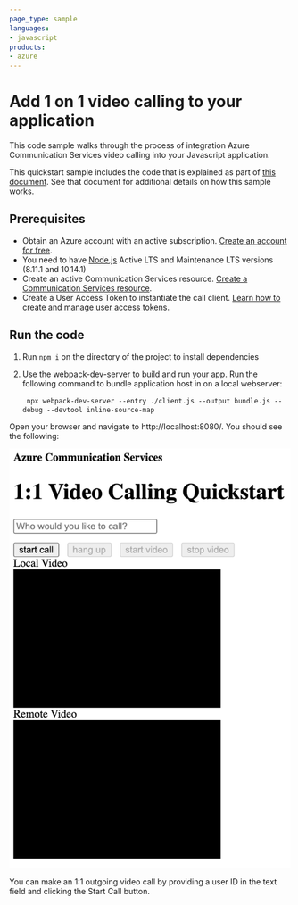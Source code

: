 ```yaml
---
page_type: sample
languages:
- javascript
products:
- azure
---
```


# Add 1 on 1 video calling to your application

This code sample walks through the process of integration Azure Communication Services video calling into your Javascript application.

This quickstart sample includes the code that is explained as part of [this document](https://docs.microsoft.com/en-us/azure/communication-services/quickstarts/voice-video-calling/get-started-with-video-calling). See that document for additional details on how this sample works.

## Prerequisites
- Obtain an Azure account with an active subscription. [Create an account for free](https://azure.microsoft.com/en-us/free/?WT.mc_id=A261C142F).
- You need to have [Node.js](https://nodejs.org/en/) Active LTS and Maintenance LTS versions (8.11.1 and 10.14.1)
- Create an active Communication Services resource. [Create a Communication Services resource](https://docs.microsoft.com/en-gb/azure/communication-services/quickstarts/create-communication-resource?tabs=windows&pivots=platform-azp).
- Create a User Access Token to instantiate the call client. [Learn how to create and manage user access tokens](https://docs.microsoft.com/en-gb/azure/communication-services/quickstarts/access-tokens?pivots=programming-language-csharp).


## Run the code
1. Run `npm i` on the directory of the project to install dependencies
2. Use the webpack-dev-server to build and run your app. Run the following command to bundle application host in on a local webserver:

        npx webpack-dev-server --entry ./client.js --output bundle.js --debug --devtool inline-source-map

Open your browser and navigate to http://localhost:8080/. You should see the following:

![Render of sample application](../media/1-on-1-video-calling.png)

You can make an 1:1 outgoing video call by providing a user ID in the text field and clicking the Start Call button. 
